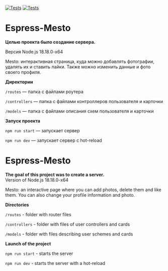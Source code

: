 [![Tests](../../actions/workflows/tests-13-sprint.yml/badge.svg)](../../actions/workflows/tests-13-sprint.yml) [![Tests](../../actions/workflows/tests-14-sprint.yml/badge.svg)](../../actions/workflows/tests-14-sprint.yml)

# **Espress-Mesto** 

**Целью проекта было создание cервера.** 

Версия Node.js 18.18.0-x64    

Mesto: интерактивная страница, куда можно добавлять фотографии, удалять их и ставить лайки.
Также можно изменить данные и фото своего профиля. 


**Директории**

`/routes` — папка с файлами роутера

`/controllers` — папка с файлами контроллеров пользователя и карточки

`/models` — папка с файлами описания схем пользователя и карточки


**Запуск проекта**

`npm run start` — запускает сервер

`npm run dev` — запускает сервер с hot-reload


# **Espress-Mesto**   

**The goal of this project was to create a server.**  
Version of Node.js 18.18.0-x64

Mesto: an interactive page where you can add photos, delete them and like them.
You can also change your profile information and photo. 


**Directories**

`/routes` - folder with router files

`/controllers` - folder with files of user controllers and cards

`/models` - folder with files describing user schemes and cards


**Launch of the project**

`npm run start` - starts the server

`npm run dev` - starts the server with a hot-reload
